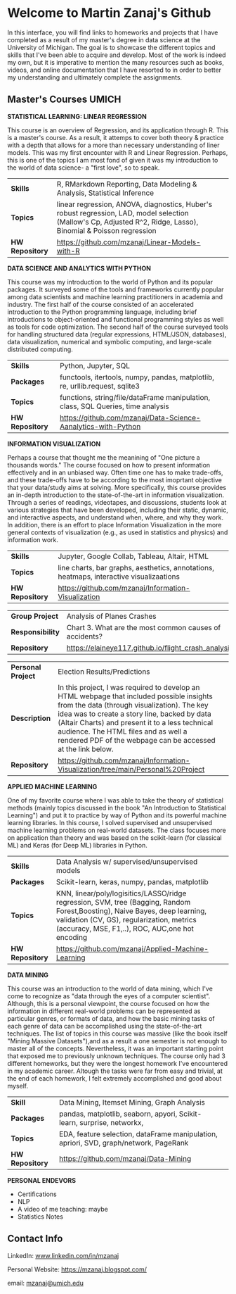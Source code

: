 # Welcome to Martin Zanaj's Github 

In this interface, you will find links to homeworks and projects that I have completed as a result of my master's degree in data science at the University of Michigan. The goal is to showcase the different topics and skills that I've been able to acquire and develop. Most of the work is indeed my own, but it is imperative to mention the many resources such as books, videos, and online documentation that I have resorted to in order to better my understanding and ultimately complete the assignments.  

## Master's Courses UMICH

**STATISTICAL LEARNING: LINEAR REGRESSION**

This course is an overview of Regression, and its application through R. This is a master's course. As a result, it attemps to cover both theory & practice with a depth that allows for a more than necessary understanding of liner models. This was my first encounter with R and Linear Regression. Perhaps, this is one of the topics I am most fond of given it was my introduction to the world  of data science- a "first love", so to speak.

| | | |
|-|-|-|
|__Skills__| R, RMarkdown Reporting, Data Modeling & Analysis, Statistical Inference |
|__Topics__| linear regression, ANOVA, diagnostics, Huber's robust regression, LAD, model selection (Mallow's Cp, Adjusted R^2, Ridge, Lasso), Binomial & Poisson regression |
|__HW Repository__| https://github.com/mzanaj/Linear-Models-with-R |

   
**DATA SCIENCE AND ANALYTICS WITH PYTHON**

This course was my introduction to the world of Python and its popular packages. It surveyed some of the tools and frameworks currently popular among data scientists and machine learning practitioners in academia and industry. The first half of the course consisted of an accelerated introduction to the Python programming language, including brief introductions to object-oriented and functional programming styles as well as tools for code optimization. The second half of the course surveyed tools for handling structured data (regular expressions, HTML/JSON, databases), data visualization, numerical and symbolic computing, and large-scale distributed computing.

| | | |
|-|-|-|
|__Skills__| Python, Jupyter, SQL |
|__Packages__| functools, itertools, numpy, pandas, matplotlib, re, urllib.request, sqlite3|
|__Topics__| functions, string/file/dataFrame manipulation, class, SQL Queries, time analysis|
|__HW Repository__| https://github.com/mzanaj/Data-Science-Aanalytics-with-Python |  
  

**INFORMATION VISUALIZATION**

Perhaps a course that thought me the meanining of "One picture a thousands words." The course focused on how to present information effectively and in an unbiased way. Often time one has to make trade-offs, and these trade-offs have to be according to the most imoprtant objective that your data/study aims at solving. More specifically, this course provides an in-depth introduction to the state-of-the-art in information visualization. Through a series of readings, videotapes, and discussions, students look at various strategies that have been developed, including their static, dynamic, and interactive aspects, and understand when, where, and why they work. In addition, there is an effort to place Information Visualization in the more general contexts of visualization (e.g., as used in statistics and physics) and information work. 

| | | |
|-|-|-|
|__Skills__|Jupyter, Google Collab, Tableau, Altair, HTML |
|__Topics__| line charts, bar graphs, aesthetics, annotations, heatmaps, interactive visualizaations |
|__HW Repository__| https://github.com/mzanaj/Information-Visualization |  

| | | |
|-|-|-|
|__Group Project__| Analysis of Planes Crashes|
|__Responsibility__| Chart 3. What are the most common causes of accidents? |
|__Repository__|https://elaineye117.github.io/flight_crash_analysis/ | 

| | | |
|-|-|-|
|__Personal Project__| Election Results/Predictions |
|__Description__| In this project, I was required to develop an HTML webpage that included possible insights from the data (through visualization). The key idea was to create a story line, backed by data (Altair Charts) and present it to a less technical audience. The HTML files and as well a rendered PDF of the webpage can be accessed at the link below.   |
|__Repository__|https://github.com/mzanaj/Information-Visualization/tree/main/Personal%20Project | 


**APPLIED MACHINE LEARNING**

One of my favorite course where I was able to take the theory of statistical methods (mainly topics discussed in the book "An Introduction to Statistical Learning") and put it to practice by way of Python and its powerful machine learning libraries.  In this course, I solved supervised and unsupervised machine learning problems on real-world datasets. The class focuses more on application than theory and was based on the scikit-learn (for classical ML) and Keras (for Deep ML) libraries in Python. 

| | | |
|-|-|-|
|__Skills__| Data Analysis w/ supervised/unsupervised models |
|__Packages__|Scikit-learn, keras, numpy, pandas, matplotlib|
|__Topics__|  KNN, linear/poly/logisitics/LASSO/ridge regression, SVM, tree (Bagging, Random Forest,Boosting), Naive Bayes, deep learning, validation (CV, GS), regularization, metrics (accuracy, MSE, F1,..), ROC, AUC,one hot encoding |
|__HW Repository__| https://github.com/mzanaj/Applied-Machine-Learning |  
  
**DATA MINING**

This course was an introduction to the world of data mining, which I've come to recognize as "data through the eyes of a computer scientist". Although, this is a personal viewpoint, the course focused on how the information in different real-world problems can be represented as particular genres, or formats of data, and how the basic mining tasks of each genre of data can be accomplished using the state-of-the-art techniques. The list of topics in this course was massive (like the book itself "Mining Massive Datasets"),and as a result a one semester is not enough to master all of the concepts. Nevertheless, it was an important starting point that exposed me to previously unknown techniques. The course only had 3 different homeworks, but they were the longest homework I've encountered in my academic career. Altough the tasks were far from easy and trivial, at the end of each homework, I felt extremely accomplished and good about myself. 

| | | |
|-|-|-|
|__Skill__| Data Mining, Itemset Mining, Graph Analysis |
|__Packages__| pandas, matplotlib, seaborn, apyori, Scikit-learn, surprise, networkx,  |
|__Topics__| EDA, feature selection, dataFrame manipulation, apriori, SVD, graph/network, PageRank|
|__HW Repository__| https://github.com/mzanaj/Data-Mining |  


**PERSONAL ENDEVORS**
- Certifications
- NLP 
- A video of me teaching: maybe
- Statistics Notes
  
## Contact Info

LinkedIn: www.linkedin.com/in/mzanaj

Personal Website: https://mzanaj.blogspot.com/ 

email: mzanaj@umich.edu 
